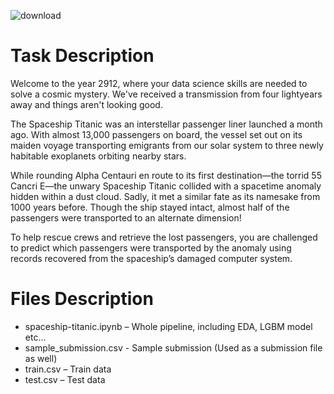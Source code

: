 ![download](https://user-images.githubusercontent.com/44932745/209876580-0b54a4b4-a903-4ca1-842a-224dab9bbbb7.png)


# Task Description
Welcome to the year 2912, where your data science skills are needed to solve a cosmic mystery. We've received a transmission from four lightyears away and things aren't looking good.

The Spaceship Titanic was an interstellar passenger liner launched a month ago. With almost 13,000 passengers on board, the vessel set out on its maiden voyage transporting emigrants from our solar system to three newly habitable exoplanets orbiting nearby stars.

While rounding Alpha Centauri en route to its first destination—the torrid 55 Cancri E—the unwary Spaceship Titanic collided with a spacetime anomaly hidden within a dust cloud. Sadly, it met a similar fate as its namesake from 1000 years before. Though the ship stayed intact, almost half of the passengers were transported to an alternate dimension!

To help rescue crews and retrieve the lost passengers, you are challenged to predict which passengers were transported by the anomaly using records recovered from the spaceship’s damaged computer system.


# Files Description
- spaceship-titanic.ipynb – Whole pipeline, including EDA, LGBM model etc...
- sample_submission.csv - Sample submission (Used as a submission file as well)
- train.csv – Train data
- test.csv – Test data
